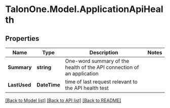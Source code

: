 
# TalonOne.Model.ApplicationApiHealth

## Properties

Name | Type | Description | Notes
------------ | ------------- | ------------- | -------------
**Summary** | **string** | One-word summary of the health of the API connection of an application | 
**LastUsed** | **DateTime** | time of last request relevant to the API health test | 

[[Back to Model list]](../README.md#documentation-for-models)
[[Back to API list]](../README.md#documentation-for-api-endpoints)
[[Back to README]](../README.md)

